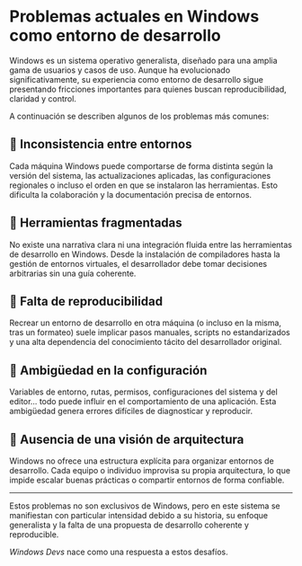 # Problemas actuales en Windows como entorno de desarrollo

Windows es un sistema operativo generalista, diseñado para una amplia gama de usuarios y casos de uso. Aunque ha evolucionado significativamente, su experiencia como entorno de desarrollo sigue presentando fricciones importantes para quienes buscan reproducibilidad, claridad y control.

A continuación se describen algunos de los problemas más comunes:

## 🔄 Inconsistencia entre entornos

Cada máquina Windows puede comportarse de forma distinta según la versión del sistema, las actualizaciones aplicadas, las configuraciones regionales o incluso el orden en que se instalaron las herramientas. Esto dificulta la colaboración y la documentación precisa de entornos.

## 🧩 Herramientas fragmentadas

No existe una narrativa clara ni una integración fluida entre las herramientas de desarrollo en Windows. Desde la instalación de compiladores hasta la gestión de entornos virtuales, el desarrollador debe tomar decisiones arbitrarias sin una guía coherente.

## 🧪 Falta de reproducibilidad

Recrear un entorno de desarrollo en otra máquina (o incluso en la misma, tras un formateo) suele implicar pasos manuales, scripts no estandarizados y una alta dependencia del conocimiento tácito del desarrollador original.

## 🧱 Ambigüedad en la configuración

Variables de entorno, rutas, permisos, configuraciones del sistema y del editor… todo puede influir en el comportamiento de una aplicación. Esta ambigüedad genera errores difíciles de diagnosticar y reproducir.

## 🧭 Ausencia de una visión de arquitectura

Windows no ofrece una estructura explícita para organizar entornos de desarrollo. Cada equipo o individuo improvisa su propia arquitectura, lo que impide escalar buenas prácticas o compartir entornos de forma confiable.

---

Estos problemas no son exclusivos de Windows, pero en este sistema se manifiestan con particular intensidad debido a su historia, su enfoque generalista y la falta de una propuesta de desarrollo coherente y reproducible.

*Windows Devs* nace como una respuesta a estos desafíos.
